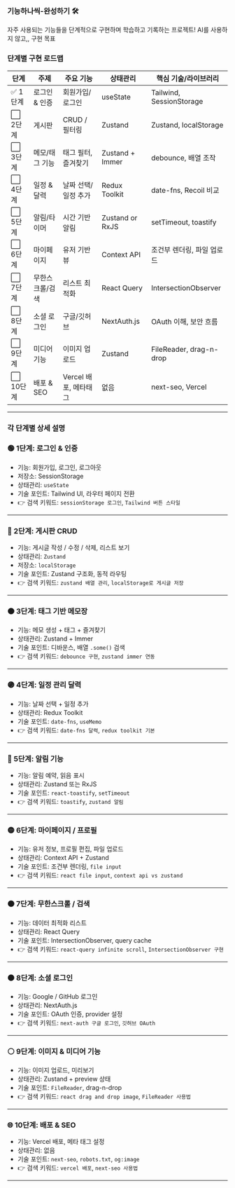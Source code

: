 ### 기능하나씩-완성하기 🛠️

자주 사용되는 기능들을 단계적으로 구현하며 학습하고 기록하는 프로젝트! AI를 사용하지 않고,, 구현 목표


### 단계별 구현 로드맵

| 단계 | 주제 | 주요 기능 | 상태관리 | 핵심 기술/라이브러리 |
|------|------|-----------|----------|-----------------------|
| ✅ 1단계 | 로그인 & 인증 | 회원가입/로그인 | useState | Tailwind, SessionStorage |
| ⬜ 2단계 | 게시판 | CRUD / 필터링 | Zustand | Zustand, localStorage |
| ⬜ 3단계 | 메모/태그 기능 | 태그 필터, 즐겨찾기 | Zustand + Immer | debounce, 배열 조작 |
| ⬜ 4단계 | 일정 & 달력 | 날짜 선택/일정 추가 | Redux Toolkit | date-fns, Recoil 비교 |
| ⬜ 5단계 | 알림/타이머 | 시간 기반 알림 | Zustand or RxJS | setTimeout, toastify |
| ⬜ 6단계 | 마이페이지 | 유저 기반 뷰 | Context API | 조건부 렌더링, 파일 업로드 |
| ⬜ 7단계 | 무한스크롤/검색 | 리스트 최적화 | React Query | IntersectionObserver |
| ⬜ 8단계 | 소셜 로그인 | 구글/깃허브 | NextAuth.js | OAuth 이해, 보안 흐름 |
| ⬜ 9단계 | 미디어 기능 | 이미지 업로드 | Zustand | FileReader, drag-n-drop |
| ⬜ 10단계 | 배포 & SEO | Vercel 배포, 메타태그 | 없음 | next-seo, Vercel |

---

### 각 단계별 상세 설명

### 🟢 1단계: 로그인 & 인증
- 기능: 회원가입, 로그인, 로그아웃  
- 저장소: SessionStorage  
- 상태관리: `useState`  
- 기술 포인트: Tailwind UI, 라우터 페이지 전환  
- 👉 검색 키워드: `sessionStorage 로그인`, `Tailwind 버튼 스타일`

---

### 🔵 2단계: 게시판 CRUD
- 기능: 게시글 작성 / 수정 / 삭제, 리스트 보기  
- 상태관리: `Zustand`  
- 저장소: `localStorage`  
- 기술 포인트: Zustand 구조화, 동적 라우팅  
- 👉 검색 키워드: `zustand 배열 관리`, `localStorage로 게시글 저장`

---

### 🟠 3단계: 태그 기반 메모장
- 기능: 메모 생성 + 태그 + 즐겨찾기  
- 상태관리: Zustand + Immer  
- 기술 포인트: 디바운스, 배열 `.some()` 검색  
- 👉 검색 키워드: `debounce 구현`, `zustand immer 연동`

---

### 🟣 4단계: 일정 관리 달력
- 기능: 날짜 선택 + 일정 추가  
- 상태관리: Redux Toolkit  
- 기술 포인트: `date-fns`, `useMemo`  
- 👉 검색 키워드: `date-fns 달력`, `redux toolkit 기본`

---

### 🔴 5단계: 알림 기능
- 기능: 알림 예약, 읽음 표시  
- 상태관리: Zustand 또는 RxJS  
- 기술 포인트: `react-toastify`, `setTimeout`  
- 👉 검색 키워드: `toastify`, `zustand 알림`

---

### 🟡 6단계: 마이페이지 / 프로필
- 기능: 유저 정보, 프로필 편집, 파일 업로드  
- 상태관리: Context API + Zustand  
- 기술 포인트: 조건부 렌더링, `file input`  
- 👉 검색 키워드: `react file input`, `context api vs zustand`

---

### 🟤 7단계: 무한스크롤 / 검색
- 기능: 데이터 최적화 리스트  
- 상태관리: React Query  
- 기술 포인트: IntersectionObserver, query cache  
- 👉 검색 키워드: `react-query infinite scroll`, `IntersectionObserver 구현`

---

### ⚫ 8단계: 소셜 로그인
- 기능: Google / GitHub 로그인  
- 상태관리: NextAuth.js  
- 기술 포인트: OAuth 인증, provider 설정  
- 👉 검색 키워드: `next-auth 구글 로그인`, `깃허브 OAuth`

---

### ⚪ 9단계: 이미지 & 미디어 기능
- 기능: 이미지 업로드, 미리보기  
- 상태관리: Zustand + preview 상태  
- 기술 포인트: `FileReader`, drag-n-drop  
- 👉 검색 키워드: `react drag and drop image`, `FileReader 사용법`

---

### 🌐 10단계: 배포 & SEO
- 기능: Vercel 배포, 메타 태그 설정  
- 상태관리: 없음  
- 기술 포인트: `next-seo`, `robots.txt`, `og:image`  
- 👉 검색 키워드: `vercel 배포`, `next-seo 사용법`

---

